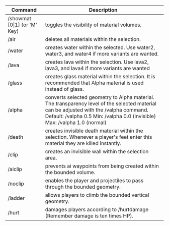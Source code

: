 | Command                      | Description                                                                                                                                                                                                         |
| ---------------------------- | ------------------------------------------------------------------------------------------------------------------------------------------------------------------------------------------------------------------- |
| /showmat [0\|1] (or 'M' Key) | toggles the visibility of material volumes.                                                                                                                                                                         |
| /air                         | deletes all materials within the selection.                                                                                                                                                                         |
| /water                       | creates water within the selected. Use water2, water3, and water4 if more variants are wanted.                                                                                                                      |
| /lava                        | creates lava within the selection. Use lava2, lava3, and lava4 if more variants are wanted                                                                                                                          |
| /glass                       | creates glass material within the selection. It is recommended that Alpha material is used instead of glass.                                                                                                        |
| /alpha                       | converts selected geometry to Alpha material. The transparency level of the selected material can be adjusted with the /valpha command. Default: /valpha 0.5 Min: /valpha 0.0 (invisible) Max: /valpha 1.0 (normal) |
| /death                       | creates invisible death material within the selection. Whenever a player's feet enter this material they are killed instantly.                                                                                      |
| /clip                        | creates an invisible wall within the selection area.                                                                                                                                                                |
| /aiclip                      | prevents ai waypoints from being created within the bounded volume.                                                                                                                                                 |
| /noclip                      | enables the player and projectiles to pass through the bounded geometry.                                                                                                                                            |
| /ladder                      | allows players to climb the bounded vertical geometry.                                                                                                                                                              |
| /hurt                        | damages players according to /hurtdamage (Remember damage is ten times HP).                                                                                                                                         |

